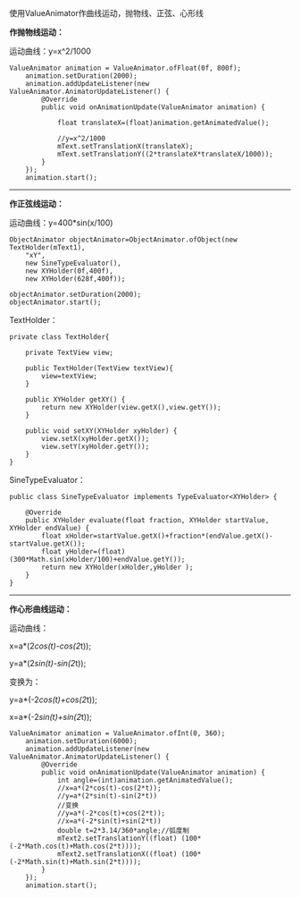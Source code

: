 使用ValueAnimator作曲线运动，抛物线、正弦、心形线

**作抛物线运动：**

运动曲线：y=x^2/1000

    ValueAnimator animation = ValueAnimator.ofFloat(0f, 800f);
        animation.setDuration(2000);
        animation.addUpdateListener(new ValueAnimator.AnimatorUpdateListener() {
            @Override
            public void onAnimationUpdate(ValueAnimator animation) {
                
                float translateX=(float)animation.getAnimatedValue();
                
                //y=x^2/1000
                mText.setTranslationX(translateX);
                mText.setTranslationY((2*translateX*translateX/1000));
            }
        });
        animation.start();
***

**作正弦线运动：**

运动曲线：y=400*sin(x/100)

    ObjectAnimator objectAnimator=ObjectAnimator.ofObject(new TextHolder(mText1),
        "xY",
        new SineTypeEvaluator(),
        new XYHolder(0f,400f),
        new XYHolder(628f,400f));
        
    objectAnimator.setDuration(2000);
    objectAnimator.start();
        
TextHolder：

    private class TextHolder{

        private TextView view;

        public TextHolder(TextView textView){
            view=textView;
        }

        public XYHolder getXY() {
            return new XYHolder(view.getX(),view.getY());
        }

        public void setXY(XYHolder xyHolder) {
            view.setX(xyHolder.getX());
            view.setY(xyHolder.getY());
        }
    }


SineTypeEvaluator：

    public class SineTypeEvaluator implements TypeEvaluator<XYHolder> {

        @Override
        public XYHolder evaluate(float fraction, XYHolder startValue, XYHolder endValue) {
            float xHolder=startValue.getX()+fraction*(endValue.getX()-startValue.getX());
            float yHolder=(float) (300*Math.sin(xHolder/100)+endValue.getY());
            return new XYHolder(xHolder,yHolder );
        }
    }
    
***

**作心形曲线运动：**

运动曲线：

x=a*(2*cos(t)-cos(2*t));

y=a*(2*sin(t)-sin(2*t));

变换为：

y=a*(-2*cos(t)+cos(2*t));

x=a*(-2*sin(t)+sin(2*t));

    ValueAnimator animation = ValueAnimator.ofInt(0, 360);
        animation.setDuration(6000);
        animation.addUpdateListener(new ValueAnimator.AnimatorUpdateListener() {
            @Override
            public void onAnimationUpdate(ValueAnimator animation) {
                int angle=(int)animation.getAnimatedValue();
                //x=a*(2*cos(t)-cos(2*t));
                //y=a*(2*sin(t)-sin(2*t))
                //变换
                //y=a*(-2*cos(t)+cos(2*t));
                //x=a*(-2*sin(t)+sin(2*t))
                double t=2*3.14/360*angle;//弧度制
                mText2.setTranslationY((float) (100*(-2*Math.cos(t)+Math.cos(2*t))));
                mText2.setTranslationX((float) (100*(-2*Math.sin(t)+Math.sin(2*t))));
            }
        });
        animation.start();






